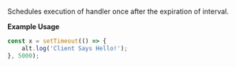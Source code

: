 Schedules execution of handler once after the expiration of interval.

**Example Usage**

```js
const x = setTimeout(() => {
    alt.log('Client Says Hello!');
}, 5000);
```
